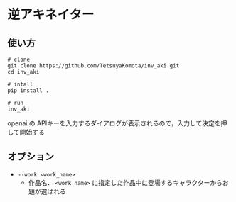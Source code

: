 # 逆アキネイター

## 使い方
```
# clone
git clone https://github.com/TetsuyaKomota/inv_aki.git
cd inv_aki

# intall
pip install .

# run
inv_aki
```
openai の APIキーを入力するダイアログが表示されるので，入力して決定を押して開始する

## オプション
- `--work <work_name>`
  - 作品名． `<work_name>` に指定した作品中に登場するキャラクターからお題が選ばれる
